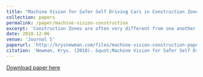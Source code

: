 ```yaml
---
title: "Machine Vision for Safer Self Driving Cars in Construction Zones"
collection: papers
permalink: /paper/machine-vision-construction
excerpt: 'Construction Zones are often very different from one another, making automatic road sign detection and navigation in these areas a challenge for self-driving cars....'
date: 2018-12-06
venue: 'Journal 5'
paperurl: 'http://krysnewman.com/files/machine-vision-construction-paper5.pdf'
citation: 'Newman, Krys. (2018). &quot;Machine Vision for Safer Self Driving Cars in Construction Zones.&quot;'
---
```

[Download paper here](http://krysnewman.com/files/machine-vision-construction-paper5.pdf)
